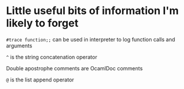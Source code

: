 # Little useful bits of information I'm likely to forget

``#trace function;;`` can be used in interpreter to log function calls and arguments

``^`` is the string concatenation operator

Double apostrophe comments are OcamlDoc comments

``@`` is the list append operator